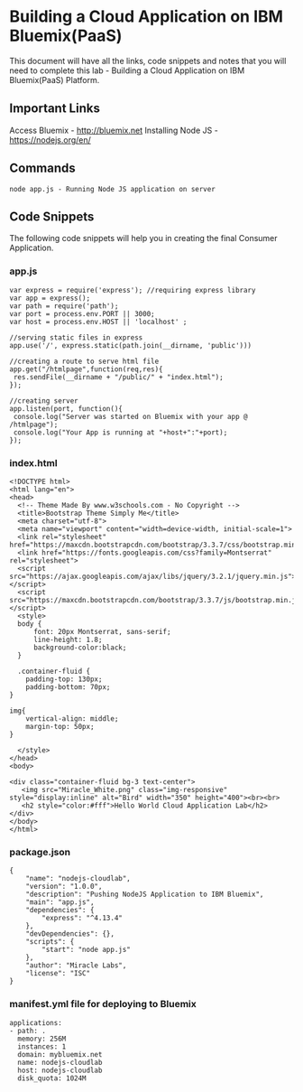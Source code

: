 # Building a Cloud Application on IBM Bluemix(PaaS)

This document will have all the links, code snippets and notes that you will need to complete this lab - Building a Cloud Application on IBM Bluemix(PaaS) Platform.

## Important Links

Access Bluemix - http://bluemix.net
Installing Node JS - https://nodejs.org/en/

## Commands

```
node app.js - Running Node JS application on server

```

## Code Snippets

The following code snippets will help you in creating the final Consumer Application.

### app.js

```
var express = require('express'); //requiring express library
var app = express();
var path = require('path');
var port = process.env.PORT || 3000;
var host = process.env.HOST || 'localhost' ;

//serving static files in express
app.use('/', express.static(path.join(__dirname, 'public')))

//creating a route to serve html file
app.get("/htmlpage",function(req,res){
 res.sendFile(__dirname + "/public/" + "index.html");
});

//creating server
app.listen(port, function(){
 console.log("Server was started on Bluemix with your app @ /htmlpage");
 console.log("Your App is running at "+host+":"+port);
});

```

### index.html

```
<!DOCTYPE html>
<html lang="en">
<head>
  <!-- Theme Made By www.w3schools.com - No Copyright -->
  <title>Bootstrap Theme Simply Me</title>
  <meta charset="utf-8">
  <meta name="viewport" content="width=device-width, initial-scale=1">
  <link rel="stylesheet" href="https://maxcdn.bootstrapcdn.com/bootstrap/3.3.7/css/bootstrap.min.css">
  <link href="https://fonts.googleapis.com/css?family=Montserrat" rel="stylesheet">
  <script src="https://ajax.googleapis.com/ajax/libs/jquery/3.2.1/jquery.min.js"></script>
  <script src="https://maxcdn.bootstrapcdn.com/bootstrap/3.3.7/js/bootstrap.min.js"></script>
  <style>
  body {
      font: 20px Montserrat, sans-serif;
      line-height: 1.8;
      background-color:black;
  }

  .container-fluid {
    padding-top: 130px;
    padding-bottom: 70px;
}

img{
    vertical-align: middle;
    margin-top: 50px;
}

  </style>
</head>
<body>

<div class="container-fluid bg-3 text-center">    
   <img src="Miracle_White.png" class="img-responsive" style="display:inline" alt="Bird" width="350" height="400"><br><br>
   <h2 style="color:#fff">Hello World Cloud Application Lab</h2>
</div>
</body>
</html>

```
### package.json

```
{
    "name": "nodejs-cloudlab",
    "version": "1.0.0",
    "description": "Pushing NodeJS Application to IBM Bluemix",
    "main": "app.js",
    "dependencies": {
        "express": "^4.13.4"
    },
    "devDependencies": {},
    "scripts": {
        "start": "node app.js"
    },
    "author": "Miracle Labs",
    "license": "ISC"
}

```

### manifest.yml file for deploying to Bluemix

```
applications:
- path: .
  memory: 256M
  instances: 1
  domain: mybluemix.net
  name: nodejs-cloudlab
  host: nodejs-cloudlab
  disk_quota: 1024M

```		
